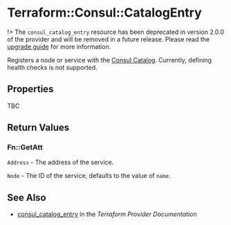 # Terraform::Consul::CatalogEntry

!> The `consul_catalog_entry` resource has been deprecated in version 2.0.0 of the provider
and will be removed in a future release. Please read the [upgrade guide](/docs/providers/consul/upgrading.html#deprecation-of-consul_catalog_entry)
for more information.

Registers a node or service with the [Consul Catalog](https://www.consul.io/docs/agent/http/catalog.html#catalog_register).
Currently, defining health checks is not supported.

## Properties

TBC

## Return Values

### Fn::GetAtt

`Address` - The address of the service.

`Node` - The ID of the service, defaults to the value of `name`.

## See Also

* [consul_catalog_entry](https://www.terraform.io/docs/providers/consul/r/catalog_entry.html) in the _Terraform Provider Documentation_